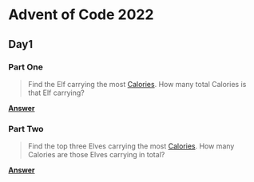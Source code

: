 # Advent of Code 2022

## Day1

### Part One
 > Find the Elf carrying the most [Calories](https://github.com/KuroChu/AdventOfCode/blob/master/Day1/input.txt). How many total Calories is that Elf carrying?
 
 **[Answer](https://github.com/KuroChu/AdventOfCode/blob/master/Day1/Part1.py)**

### Part Two
 > Find the top three Elves carrying the most [Calories](https://github.com/KuroChu/AdventOfCode/blob/master/Day1/input.txt). How many Calories are those Elves carrying in total?

 **[Answer](https://github.com/KuroChu/AdventOfCode/blob/master/Day1/Part1.py)**